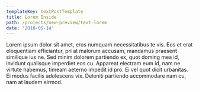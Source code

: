 ```yaml
---
templateKey: textPostTemplate
title: Lorem Inside
path: /projects/new-preview/text-lorem
date: '2018-05-14'
---
```

Lorem ipsum dolor sit amet, eros numquam necessitatibus te vis. Eos et erat eloquentiam efficiantur, pri at malorum accusam, mandamus praesent similique ius ne. Sed minim dolorem partiendo ex, quot doming mea id, invidunt qualisque imperdiet eos cu. Appareat electram eum id, nam ne virtute habemus, timeam aeterno impedit id pro. Ei vel quot dicit urbanitas. Ei modus facilis adolescens vix. Deleniti partiendo accommodare nam cu, nam at laudem eirmod.
